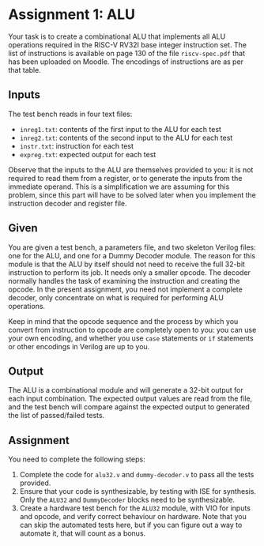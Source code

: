 # Assignment 1: ALU

Your task is to create a combinational ALU that implements all ALU operations required in the RISC-V RV32I base integer instruction set. The list of instructions is available on page 130 of the file `riscv-spec.pdf` that has been uploaded on Moodle. The encodings of instructions are as per that table.

## Inputs

The test bench reads in four text files:

- `inreg1.txt`: contents of the first input to the ALU for each test
- `inreg2.txt`: contents of the second input to the ALU for each test
- `instr.txt`: instruction for each test
- `expreg.txt`: expected output for each test

Observe that the inputs to the ALU are themselves provided to you: it is not required to read them from a register, or to generate the inputs from the immediate operand. This is a simplification we are assuming for this problem, since this part will have to be solved later when you implement the instruction decoder and register file.

## Given

You are given a test bench, a parameters file, and two skeleton Verilog files: one for the ALU, and one for a Dummy Decoder module. The reason for this module is that the ALU by itself should not need to receive the full 32-bit instruction to perform its job. It needs only a smaller opcode. The decoder normally handles the task of examining the instruction and creating the opcode. In the present assignment, you need not implement a complete decoder, only concentrate on what is required for performing ALU operations.

Keep in mind that the opcode sequence and the process by which you convert from instruction to opcode are completely open to you: you can use your own encoding, and whether you use `case` statements or `if` statements or other encodings in Verilog are up to you.

## Output

The ALU is a combinational module and will generate a 32-bit output for each input combination. The expected output values are read from the file, and the test bench will compare against the expected output to generated the list of passed/failed tests.

## Assignment

You need to complete the following steps:

1. Complete the code for `alu32.v` and `dummy-decoder.v` to pass all the tests provided.
2. Ensure that your code is synthesizable, by testing with ISE for synthesis. Only the `ALU32` and `DummyDecoder` blocks need to be synthesizable.
3. Create a hardware test bench for the `ALU32` module, with VIO for inputs and opcode, and verify correct behaviour on hardware. Note that you can skip the automated tests here, but if you can figure out a way to automate it, that will count as a bonus.
